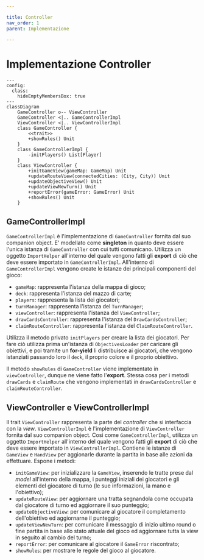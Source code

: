 ```yaml
---

title: Controller
nav_order: 1
parent: Implementazione

---
```


# Implementazione Controller

```mermaid
---
config:
  class:
    hideEmptyMembersBox: true
---
classDiagram
    GameController o-- ViewController
    GameController <|.. GameControllerImpl
    ViewController <|.. ViewControllerImpl
    class GameController {
        <<trait>>
        +showRules() Unit
    }
    class GameControllerImpl {
        -initPlayers() List[Player]
    }
    class ViewController {
        +initGameView(gameMap: GameMap) Unit
        +updateRouteView(connectedCities: (City, City)) Unit
        +updateObjectiveView() Unit
        +updateViewNewTurn() Unit
        +reportError(gameError: GameError) Unit
        +showRules() Unit
    }
```

## GameControllerImpl

`GameControllerImpl` è l'implementazione di `GameController` fornita dal suo companion object. E' modellato come
**singleton** in quanto deve essere l'unica istanza di `GameController` con cui tutti comunicano. Utilizza un oggetto
`ImportHelper` all'interno del quale vengono fatti gli **export** di ciò che deve essere importato in
`GameControllerImpl`. All'interno di `GameControllerImpl` vengono create le istanze dei principali componenti del gioco:
- `gameMap`: rappresenta l'istanza della mappa di gioco;
- `deck`: rappresenta l'istanza del mazzo di carte;
- `players`: rappresenta la lista dei giocatori;
- `turnManager`: rappresenta l'istanza del `TurnManager`;
- `viewController`: rappresenta l'istanza del `ViewController`;
- `drawCardsController`: rappresenta l'istanza del `DrawCardsController`;
- `claimRouteController`: rappresenta l'istanza del `ClaimRouteController`.

Utilizza il metodo privato `initPlayers` per creare la lista dei giocatori. Per fare ciò utilizza prima un'istanza di
`ObjectivesLoader` per caricare gli obiettivi, e poi tramite un **for-yield** li distribuisce ai giocatori, che
vengono istanziati passando loro il `deck`, il proprio colore e il proprio obiettivo.

Il metodo `showRules` di `GameController` viene implementato in `viewController`, dunque ne viene fatto l'**export**.
Stessa cosa per i metodi `drawCards` e `claimRoute` che vengono implementati in `drawCardsController` e
`claimRouteController`.

## ViewController e ViewControllerImpl

Il trait `ViewController` rappresenta la parte del *controller* che si interfaccia con la *view*. `ViewControllerImpl` è
l'implementazione di `ViewController` fornita dal suo companion object. Così come `GameControllerImpl`, utilizza un
oggetto `ImportHelper` all'interno del quale vengono fatti gli **export** di ciò che deve essere importato in
`ViewControllerImpl`. Contiene le istanze di `GameView` e `HandView` per aggionarle durante la partita in base alle
azioni da effettuare. Espone i metodi:
- `initGameView`: per inizializzare la `GameView`, inserendo le tratte prese dal *model* all'interno della mappa, i
punteggi iniziali dei giocatori e gli elementi del giocatore di turno (le sue informazioni, la mano e l'obiettivo);
- `updateRouteView`: per aggiornare una tratta segnandola come occupata dal giocatore di turno ed aggiornare il suo
punteggio;
- `updateObjectiveView`: per comunicare al giocatore il completamento dell'obiettivo ed aggiornarne il punteggio;
- `updateViewNewTurn`: per comunicare il messaggio di inizio ultimo round o fine partita in base allo stato attuale del
gioco ed aggiornare tutta la view in seguito al cambio del turno;
- `reportError`: per comunicare al giocatore il `GameError` riscontrato;
- `showRules`: per mostrare le regole del gioco al giocatore.